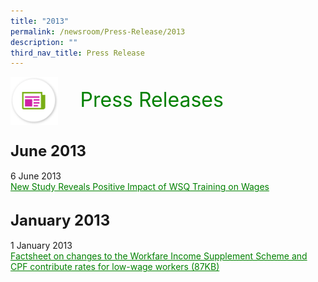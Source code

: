 ```yaml
---
title: "2013"
permalink: /newsroom/Press-Release/2013
description: ""
third_nav_title: Press Release
---
```

<html>
<img align="left"
src="/images/icons/ico_media_articles.png" class="PressReleaseIcon">
<br>
<font align="center" color="green"
size="+3">&nbsp;&nbsp;&nbsp;&nbsp;Press Releases</font><br><br><br>

<font size="+2"><b>June 2013</b></font><br><br>
6 June 2013<br>
<a class="hyperlink" href="http://www.ssg-wsg.gov.sg/new-and-announcements/2013/5_Jun_2013.html">New Study Reveals Positive Impact of WSQ Training on Wages</a><br><br>

<font size="+2"><b>January 2013</b></font><br><br>
1 January 2013<br>
<a class="hyperlink" href="/files/pdf-press-release/jan-2013/FACTSHEET%20ON%20CHANGES%20TO%20THE%20WORKFARE%20INCOME%20SUPPLEMENT%20SCHEME%20AND%20CPF%20CONTRIBUTION%20RATES%20FOR%20LOW%20WAGE%20WORKERS.pdf">Factsheet on changes to the Workfare Income Supplement Scheme and CPF contribute rates for low-wage workers (87KB)</a>

<style>
img.PressReleaseIcon {
height:15%;
width:15%;
}
a.hyperlink {
    color:green;
  }
a.hyperlink:hover {
    color:MediumVioletRed;
  }
</style>
</html>